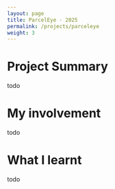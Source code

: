 ```yaml
---
layout: page
title: ParcelEye - 2025
permalink: /projects/parceleye
weight: 3
---
```


# Project Summary
todo

# My involvement
todo

# What I learnt
todo

